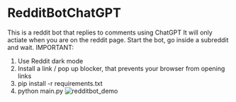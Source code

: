 # RedditBotChatGPT
This is a reddit bot that replies to comments using ChatGPT
It will only actiate when you are on the reddit page.
Start the bot, go inside a subreddit and wait.
IMPORTANT:
1. Use Reddit dark mode
2. Install a link / pop up blocker, that prevents your browser from opening links
3. pip install -r requirements.txt
4. python main.py
![redditbot_demo](https://github.com/Hortofagos/RedditBotChatGPT/assets/120664745/8499bb1b-dae2-4fc5-bf5f-cc8108608daa)
